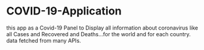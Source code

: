 # COVID-19-Application
this app as a Covid-19 Panel to Display all information about coronavirus like all Cases and Recovered and Deaths...for the world and for each country. data fetched from many APIs.
